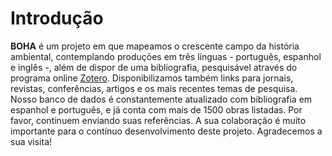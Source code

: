 # Introdução

**BOHA** é um projeto em que mapeamos o crescente campo da história ambiental, contemplando produções em três línguas - português, espanhol e inglês -, além de dispor de uma bibliografia, pesquisável através do programa online [Zotero](). Disponibilizamos também links para jornais, revistas, conferências, artigos e os mais recentes temas de pesquisa. Nosso banco de dados é constantemente atualizado com bibliografia em espanhol e português, e já conta com mais de 1500 obras listadas. Por favor, continuem enviando suas referências. A sua colaboração é muito importante para o contínuo desenvolvimento deste projeto. Agradecemos a sua visita!